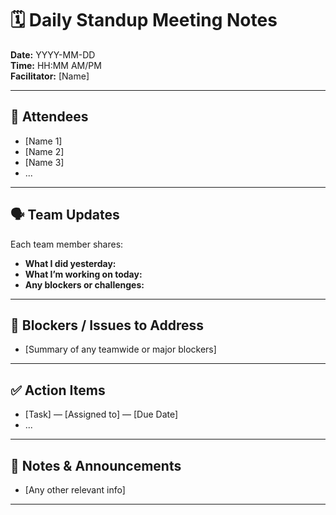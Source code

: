 # 🗓️ Daily Standup Meeting Notes

**Date:** YYYY-MM-DD  
**Time:** HH:MM AM/PM  
**Facilitator:** [Name]

---

## 👥 Attendees
- [Name 1]
- [Name 2]
- [Name 3]
- ...

---

## 🗣️ Team Updates

Each team member shares:

- **What I did yesterday:**
- **What I’m working on today:**
- **Any blockers or challenges:**

---

## 🚧 Blockers / Issues to Address
- [Summary of any teamwide or major blockers]

---

## ✅ Action Items
- [Task] — [Assigned to] — [Due Date]
- ...

---

## 📝 Notes & Announcements
- [Any other relevant info]

---
